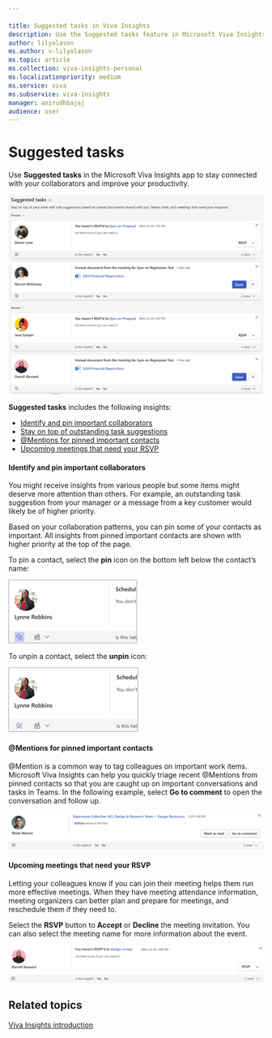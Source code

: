 ```yaml
---

title: Suggested tasks in Viva Insights
description: Use the Suggested tasks feature in Microsoft Viva Insights
author: lilyolason
ms.author: v-lilyolason
ms.topic: article
ms.collection: viva-insights-personal
ms.localizationpriority: medium 
ms.service: viva
ms.subservice: viva-insights
manager: anirudhbajaj
audience: user
---
```


# Suggested tasks

Use **Suggested tasks** in the Microsoft Viva Insights app to stay connected with your collaborators and improve your productivity.

<!--need a screenshot that doesn't have unread docs content-->

![Screenshot that shows the Suggested tasks page.](images/suggested-tasks-small.png)

**Suggested tasks** includes the following insights:

* [Identify and pin important collaborators](#identify-and-pin-important-collaborators)  
* [Stay on top of outstanding task suggestions](#stay-on-top-of-outstanding-task-suggestions) 
* [@Mentions for pinned important contacts](#-for-pinned-important-contacts) 
* [Upcoming meetings that need your RSVP](#upcoming-meetings-that-need-your-rsvp) 
 
#### Identify and pin important collaborators  

You might receive insights from various people but some items might deserve more attention than others. For example, an outstanding task suggestion from your manager or a message from a key customer would likely be of higher priority.  

Based on your collaboration patterns, you can pin some of your contacts as important. All insights from pinned important contacts are shown with higher priority at the top of the page.  

To pin a contact, select the **pin** icon on the bottom left below the contact’s name: 
   
   ![Screenshot that shows pinning a contact.](Images/pin-contact.png)

To unpin a contact, select the **unpin** icon: 
   
   ![Screenshot that shows unpinning a contact.](Images/unpin-contact.png)

#### @Mentions for pinned important contacts 

<!--confirming with Esther if this is for anyone who @ mentions you, or if it's just for pinned contacts.-->

@Mention is a common way to tag colleagues on important work items. Microsoft Viva Insights can help you quickly triage recent @Mentions from pinned contacts so that you are caught up on important conversations and tasks in Teams. In the following example, select **Go to comment** to open the conversation and follow up. 
   
   ![Screenshot that shows task about Sync on virtual commute research.](Images/suggested-tasks-@mention.png)

#### Upcoming meetings that need your RSVP 

Letting your colleagues know if you can join their meeting helps them run more effective meetings. When they have meeting attendance information, meeting organizers can better plan and prepare for meetings, and reschedule them if they need to. 

Select the **RSVP** button to **Accept** or **Decline** the meeting invitation. You can also select the meeting name for more information about the event.
   
   ![Screenshot that shows notification that you haven't RSVP'd.](Images/suggested-tasks-rsvp.png)

## Related topics

[Viva Insights introduction](viva-teams-app.md)
 